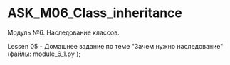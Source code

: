 # ASK_M06_Class_inheritance

Модуль №6. Наследование классов.

Lessen 05 - Домашнее задание по теме "Зачем нужно наследование" (файлы: module_6_1.py );
